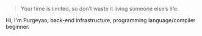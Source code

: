 > Your time is limited, so don’t waste it living someone else’s life. 

Hi, I'm Purgeyao, back-end infrastructure, programming language/compiler beginner.
